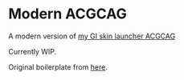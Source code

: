 # Modern ACGCAG

A modern version of [my GI skin launcher ACGCAG](https://github.com/SkinnyDevi/acgcag)

Currently WIP.

Original boilerplate from [here](https://github.com/cawa-93/vite-electron-builder).
